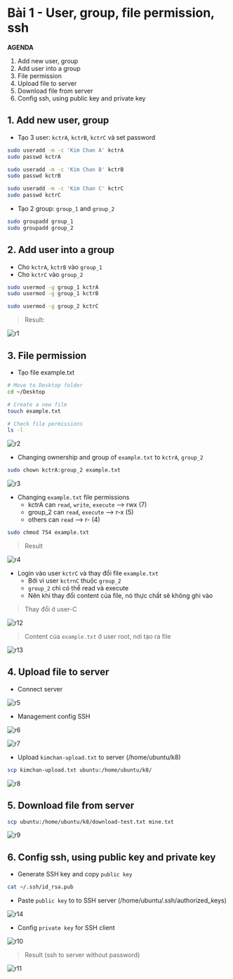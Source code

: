 # Bài 1 - User, group, file permission, ssh

**AGENDA**

1. Add new user, group
2. Add user into a group
3. File permission
4. Upload file to server
5. Download file from server
6. Config ssh, using public key and private key

## 1. Add new user, group

- Tạo 3 user: `kctrA`, `kctrB`, `kctrC` và set password

```bash
sudo useradd -m -c 'Kim Chan A' kctrA
sudo passwd kctrA

sudo useradd -m -c 'Kim Chan B' kctrB
sudo passwd kctrB

sudo useradd -m -c 'Kim Chan C' kctrC
sudo passwd kctrC
```

- Tạo 2 group: `group_1` and `group_2`

```bash
sudo groupadd group_1
sudo groupadd group_2
```

## 2. Add user into a group

- Cho `kctrA`, `kctrB` vào `group_1`
- Cho `kctrC` vào `group_2`

```bash
sudo usermod -g group_1 kctrA
sudo usermod -g group_1 kctrB

sudo usermod -g group_2 kctrC
```

> Result:

![r1](./img/1.png)

## 3. File permission

- Tạo file example.txt

```bash
# Move to Desktop folder
cd ~/Desktop

# Create a new file
touch example.txt
```

```bash
# Check file permissions
ls -l
```

![r2](./img/2.png)

- Changing ownership and group of `example.txt` to `kctrA`, `group_2`

```bash
sudo chown kctrA:group_2 example.txt
```

![r3](./img/3.png)

- Changing `example.txt` file permissions
  - kctrA can `read`, `write`, `execute` --> rwx (7)
  - group_2 can `read`, `execute` --> r-x (5)
  - others can `read` --> r- (4)

```bash
sudo chmod 754 example.txt
```

> Result

![r4](./img/4.png)

- Login vào user `kctrC` và thay đổi file `example.txt`
  - Bởi vì user `kctrnC` thuộc `group_2`
  - `group_2` chỉ có thể read và execute
  - Nên khi thay đổi content của file, nó thực chất sẽ không ghi vào

> Thay đổi ở user-C

![r12](./img/12.png)

> Content của `example.txt` ở user root, nơi tạo ra file

![r13](./img/13.png)

## 4. Upload file to server

- Connect server

![r5](./img/5.png)

- Management config SSH

![r6](./img/6.png)

![r7](./img/7.png)

- Upload `kimchan-upload.txt` to server (/home/ubuntu/k8)

```bash
scp kimchan-upload.txt ubuntu:/home/ubuntu/k8/
```

![r8](./img/8.png)

## 5. Download file from server

```bash
scp ubuntu:/home/ubuntu/k8/download-test.txt mine.txt
```

![r9](./img/9.png)

## 6. Config ssh, using public key and private key

- Generate SSH key and copy `public key`

```bash
cat ~/.ssh/id_rsa.pub
```

- Paste `public key` to to SSH server (/home/ubuntu/.ssh/authorized_keys)

![r14](./img/14.png)

- Config `private key` for SSH client

![r10](./img/10.png)

> Result (ssh to server without password)

![r11](./img/11.png)

